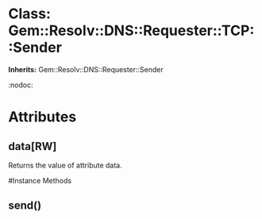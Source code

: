 # Class: Gem::Resolv::DNS::Requester::TCP::Sender
**Inherits:** Gem::Resolv::DNS::Requester::Sender
    

:nodoc:


# Attributes
## data[RW] [](#attribute-i-data)
Returns the value of attribute data.


#Instance Methods
## send() [](#method-i-send)


